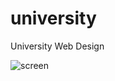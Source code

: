 # university
University Web Design

![screen](https://github.com/user-attachments/assets/a3d2dec5-f731-4b4f-92ba-9b4d75b20cd0)
